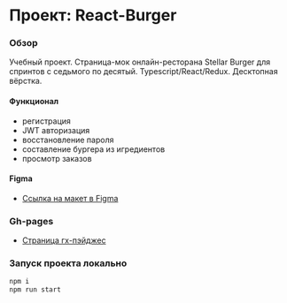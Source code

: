 # Проект: React-Burger

### Обзор

<!-- Страница "react-burger" для седьмого спринта. React/CRA.
Она же для восьмого спринта. CRA/Redux.
Она же для девятого спринта. CRA/Redux/React Router.
Она же для десятого спринта.... CRA/Redux/React Router/TS. -->

Учебный проект. Страница-мок онлайн-ресторана Stellar Burger для спринтов с седьмого по десятый. Typescript/React/Redux.
Десктопная вёрстка.
#### Функционал
 - регистрация
 - JWT авторизация 
 - восстановление пароля
 - составление бургера из игредиентов
 - просмотр заказов

#### Figma

* [Ссылка на макет в Figma](https://www.figma.com/file/ocw9a6hNGeAejl4F3G9fp8/React-_-%D0%9F%D1%80%D0%BE%D0%B5%D0%BA%D1%82%D0%BD%D1%8B%D0%B5-%D0%B7%D0%B0%D0%B4%D0%B0%D1%87%D0%B8-(3-%D0%BC%D0%B5%D1%81%D1%8F%D1%86%D0%B0)_external_link?node-id=2974:2989)

### Gh-pages

* [Страница гх-пэйджес](https://p298vytp0waer9hgq0n.github.io/react-burger/)

### Запуск проекта локально
``` sh
npm i
npm run start
```
